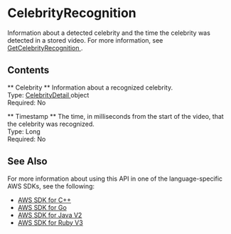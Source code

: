 # CelebrityRecognition<a name="API_CelebrityRecognition"></a>

Information about a detected celebrity and the time the celebrity was detected in a stored video\. For more information, see [ GetCelebrityRecognition ](API_GetCelebrityRecognition.md)\.

## Contents<a name="API_CelebrityRecognition_Contents"></a>

 ** Celebrity **   <a name="rekognition-Type-CelebrityRecognition-Celebrity"></a>
Information about a recognized celebrity\.  
Type: [ CelebrityDetail ](API_CelebrityDetail.md) object  
Required: No

 ** Timestamp **   <a name="rekognition-Type-CelebrityRecognition-Timestamp"></a>
The time, in milliseconds from the start of the video, that the celebrity was recognized\.  
Type: Long  
Required: No

## See Also<a name="API_CelebrityRecognition_SeeAlso"></a>

For more information about using this API in one of the language\-specific AWS SDKs, see the following:
+  [ AWS SDK for C\+\+](https://docs.aws.amazon.com/goto/SdkForCpp/rekognition-2016-06-27/CelebrityRecognition) 
+  [ AWS SDK for Go](https://docs.aws.amazon.com/goto/SdkForGoV1/rekognition-2016-06-27/CelebrityRecognition) 
+  [ AWS SDK for Java V2](https://docs.aws.amazon.com/goto/SdkForJavaV2/rekognition-2016-06-27/CelebrityRecognition) 
+  [ AWS SDK for Ruby V3](https://docs.aws.amazon.com/goto/SdkForRubyV3/rekognition-2016-06-27/CelebrityRecognition) 